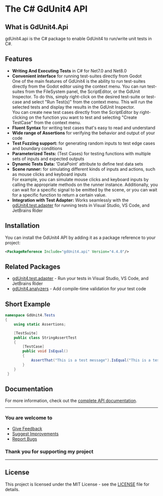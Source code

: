 # The C# GdUnit4 API

## What is GdUnit4.Api

gdUnit4.api is the C# package to enable GdUnit4 to run/write unit tests in C#.

## Features

* **Writing And Executing Tests** in C# for Net7.0 and Net8.0
* **Convenient interface** for running test-suites directly from Godot<br>
  One of the main features of GdUnit4 is the ability to run test-suites directly from the Godot editor using the context menu. You can run test-suites from the FileSystem panel,
  the ScriptEditor, or the GdUnit Inspector. To do this, simply right-click on the desired test-suite or test-case and select "Run Test(s)" from the context menu. This will run the
  selected tests and display the results in the GdUnit Inspector.<br>
  You can create new test cases directly from the ScriptEditor by right-clicking on the function you want to test and selecting "Create TestCase" from the context menu.
* **Fluent Syntax** for writing test cases that's easy to read and understand
* **Wide range of Assertions** for verifying the behavior and output of your code
* **Test Fuzzing support:** for generating random inputs to test edge cases and boundary conditions
* **Parameterized Tests:** (Test Cases) for testing functions with multiple sets of inputs and expected outputs
* **Dynamic Tests Data:** 'DataPoint' attribute to define test data sets
* **Scene runner:** for simulating different kinds of inputs and actions, such as mouse clicks and keyboard inputs<br>
  For example, you can simulate mouse clicks and keyboard inputs by calling the appropriate methods on the runner instance. Additionally, you can wait for a specific signal to be
  emitted by the scene, or you can wait for a specific function to return a certain value.
* **Integration with Test Adapter:** Works seamlessly with the [gdUnit4.test.adapter](../testadapter/README.md) for running tests in Visual Studio, VS Code, and JetBrains Rider

## Installation

You can install the GdUnit4 API by adding it as a package reference to your project:

```xml
<PackageReference Include="gdUnit4.api" Version="4.4.0"/>
```

## Related Packages

* [gdUnit4.test.adapter](../testadapter/README.md) - Run your tests in Visual Studio, VS Code, and JetBrains Rider
* [gdUnit4.analyzers](../analyzers/README.md) - Add compile-time validation for your test code

## Short Example

```csharp
namespace GdUnit4.Tests
{
    using static Assertions;

    [TestSuite]
    public class StringAssertTest
    {
        [TestCase]
        public void IsEqual()
        {
            AssertThat("This is a test message").IsEqual("This is a test message");
        }
    }
 }
```

## Documentation

For more information, check out the [complete API documentation](https://mikeschulze.github.io/gdUnit4/).

---

### You are welcome to

* [Give Feedback](https://github.com/MikeSchulze/gdUnit4Net/discussions)
* [Suggest Improvements](https://github.com/MikeSchulze/gdUnit4Net/issues/new?assignees=MikeSchulze&labels=enhancement&template=feature_request.md&title=)
* [Report Bugs](https://github.com/MikeSchulze/gdUnit4Net/issues/new?assignees=MikeSchulze&labels=bug%2C+task&template=bug_report.md&title=)

### Thank you for supporting my project

---

## License

This project is licensed under the MIT License - see the [LICENSE](../LICENSE) file for details.
